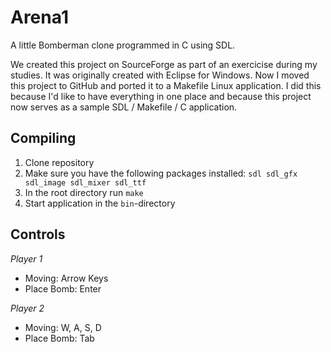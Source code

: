 # Arena1

A little Bomberman clone programmed in C using SDL.

We created this project on SourceForge as part of an exercicise during my studies. It was originally created with Eclipse for Windows. Now I moved this project to GitHub and ported it to a Makefile Linux application. I did this because I'd like to have everything in one place and because this project now serves as a sample SDL / Makefile / C application.

## Compiling

1. Clone repository
2. Make sure you have the following packages installed: `sdl sdl_gfx sdl_image sdl_mixer sdl_ttf`
3. In the root directory run `make`
4. Start application in the `bin`-directory

## Controls

*Player 1*

- Moving:       Arrow Keys
- Place Bomb:   Enter

*Player 2*

- Moving:       W, A, S, D
- Place Bomb:   Tab
